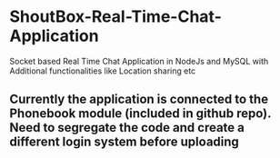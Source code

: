 # ShoutBox-Real-Time-Chat-Application
Socket based Real Time Chat Application in NodeJs and MySQL with Additional functionalities like Location sharing etc

## Currently the application is connected to the Phonebook module (included in github repo). Need to segregate the code and create a different login system before uploading
